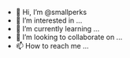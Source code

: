 - 👋 Hi, I’m @smallperks
- 👀 I’m interested in ...
- 🌱 I’m currently learning ...
- 💞️ I’m looking to collaborate on ...
- 📫 How to reach me ...

<!---
smallperks/smallperks is a ✨ special ✨ repository because its `README.md` (this file) appears on your GitHub profile.
You can click the Preview link to take a look at your changes.
--->
